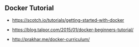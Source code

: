 ## Docker Tutorial

+ https://scotch.io/tutorials/getting-started-with-docker

+ https://blog.talpor.com/2015/01/docker-beginners-tutorial/

+ http://prakhar.me/docker-curriculum/
